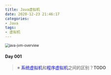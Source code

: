 ```yaml
---
title: Java虚拟机
date: 2020-12-23 21:46:17
categories:
- Java
tags:
- 虚拟机
---
```


<img src="C:\Users\HIT\Excellent-chen\source\_posts\Java-05-虚拟机\java-jvm-overview.png" alt="java-jvm-overview" style="zoom:80%;" />

#### Day 001

> ※ <span style="color:blue">系统虚拟机</span>和<span style="color:blue">程序虚拟机</span>之间的区别？**TODO**